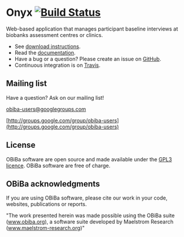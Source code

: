 # Onyx [![Build Status](https://travis-ci.org/obiba/onyx.svg?branch=master)](https://travis-ci.org/obiba/onyx)

Web-based application that manages participant baseline interviews at biobanks assessment centres or clinics.

* See [download instructions](http://www.obiba.org/pages/products/onyx/#download).
* Read the [documentation](http://onyxdoc.obiba.org).
* Have a bug or a question? Please create an issue on [GitHub](https://github.com/obiba/onyx/issues).
* Continuous integration is on [Travis](https://travis-ci.org/obiba/onyx).

## Mailing list

Have a question? Ask on our mailing list!

obiba-users@googlegroups.com

[http://groups.google.com/group/obiba-users](http://groups.google.com/group/obiba-users)

## License

OBiBa software are open source and made available under the [GPL3 licence](http://www.obiba.org/node/62). OBiBa software are free of charge.

## OBiBa acknowledgments

If you are using OBiBa software, please cite our work in your code, websites, publications or reports.

"The work presented herein was made possible using the OBiBa suite (www.obiba.org), a  software suite developed by Maelstrom Research (www.maelstrom-research.org)"
